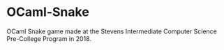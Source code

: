 # OCaml-Snake
OCaml Snake game made at the Stevens Intermediate Computer Science Pre-College Program in 2018. 
